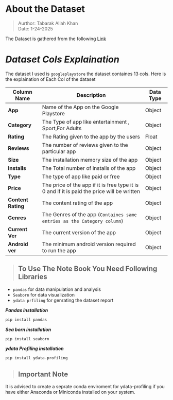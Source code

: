 # About the Dataset

>Aurthor: Tabarak Allah Khan\
Date: 1-24-2025

The Dataset is gathered from the following [Link](https://www.kaggle.com/datasets/lava18/google-play-store-apps/)

# _**Dataset Cols Explaination**_

The dataset I used is `googleplaystore` the dataset containes 13 cols. Here is the explaination of Each Col of the dataset



| Column Name | Description | Data Type |
|---|---|---|
| **App** | Name of the App on the Google Playstore | Object |
| **Category** | The Type of app like entertainment , Sport,For Adults | Object |
| **Rating** | The Rating given to the app by the users | Float |
| **Reviews** | The number of reviews given to the particular app | Object |
| **Size** | The installation memory size of the app  | Object |
| **Installs** | The Total number of installs of the app | Object |
| **Type** | The type of app like paid or free | Object |
| **Price** | The price of the app if it is free type it is 0 and if it is paid the price will be written | Object |
| **Content Rating** | The content rating of the app | Object |
| **Genres** | The Genres of the app (`Containes same entries as the Category column`) | Object |
| **Current Ver** |  The current version of the app | Object |
| **Android ver** | The minimum android version required to run the app | Object |


> ## To Use The Note Book You Need Following Libraries

+ `pandas` for data manipulation and analysis
+ `Seaborn` for data visualization
+ `ydata prfiling` for genrating the dataset report 






_**Pandas installation**_
```python
pip install pandas

```

_**Sea born installation**_
```python
pip install seaborn

```


_**ydata Profiling installation**_

```python
pip install ydata-profiling

```

> ## Important Note

It is advised to create a seprate conda enviroment for ydata-profiling if you have either Anaconda or Miniconda installed on your system.
